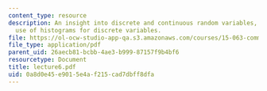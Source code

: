 ```yaml
---
content_type: resource
description: An insight into discrete and continuous random variables, and their differences,
  use of histograms for discrete variables.
file: https://ol-ocw-studio-app-qa.s3.amazonaws.com/courses/15-063-communicating-with-data-summer-2003/0a8d0e45e9015e4af215cad7dbff8dfa_lecture6.pdf
file_type: application/pdf
parent_uid: 26aecb81-bcbb-4ae3-b999-87157f9b4bf6
resourcetype: Document
title: lecture6.pdf
uid: 0a8d0e45-e901-5e4a-f215-cad7dbff8dfa
---
```

